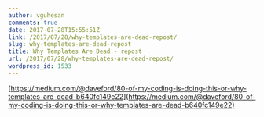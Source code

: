 ```yaml
---
author: vguhesan
comments: true
date: 2017-07-28T15:55:51Z
link: /2017/07/28/why-templates-are-dead-repost/
slug: why-templates-are-dead-repost
title: Why Templates Are Dead - repost 
url: /2017/07/28/why-templates-are-dead-repost/
wordpress_id: 1533
---
```


[https://medium.com/@daveford/80-of-my-coding-is-doing-this-or-why-templates-are-dead-b640fc149e22](https://medium.com/@daveford/80-of-my-coding-is-doing-this-or-why-templates-are-dead-b640fc149e22)

